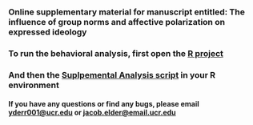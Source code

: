 ### Online supplementary material for manuscript entitled: The influence of group norms and affective polarization on expressed ideology 

### To run the behavioral analysis, first open the [R project](https://github.com/JacobElder/NormIdeol/blob/main/main/Analysis/supplemental_analyses.qmd) 

### And then the [Suplpemental Analysis script](https://github.com/JacobElder/NormIdeol/blob/main/main/Analysis/supplemental_analyses.qmd) in your R environment

#### If you have any questions or find any bugs, please email yderr001@ucr.edu or jacob.elder@email.ucr.edu
